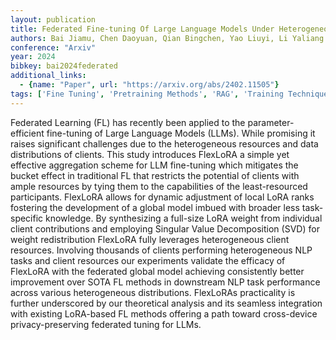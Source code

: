 ```yaml
---
layout: publication
title: Federated Fine-tuning Of Large Language Models Under Heterogeneous Tasks And Client Resources
authors: Bai Jiamu, Chen Daoyuan, Qian Bingchen, Yao Liuyi, Li Yaliang
conference: "Arxiv"
year: 2024
bibkey: bai2024federated
additional_links:
  - {name: "Paper", url: "https://arxiv.org/abs/2402.11505"}
tags: ['Fine Tuning', 'Pretraining Methods', 'RAG', 'Training Techniques']
---
```

Federated Learning (FL) has recently been applied to the parameter-efficient fine-tuning of Large Language Models (LLMs). While promising it raises significant challenges due to the heterogeneous resources and data distributions of clients. This study introduces FlexLoRA a simple yet effective aggregation scheme for LLM fine-tuning which mitigates the bucket effect in traditional FL that restricts the potential of clients with ample resources by tying them to the capabilities of the least-resourced participants. FlexLoRA allows for dynamic adjustment of local LoRA ranks fostering the development of a global model imbued with broader less task-specific knowledge. By synthesizing a full-size LoRA weight from individual client contributions and employing Singular Value Decomposition (SVD) for weight redistribution FlexLoRA fully leverages heterogeneous client resources. Involving thousands of clients performing heterogeneous NLP tasks and client resources our experiments validate the efficacy of FlexLoRA with the federated global model achieving consistently better improvement over SOTA FL methods in downstream NLP task performance across various heterogeneous distributions. FlexLoRAs practicality is further underscored by our theoretical analysis and its seamless integration with existing LoRA-based FL methods offering a path toward cross-device privacy-preserving federated tuning for LLMs.
